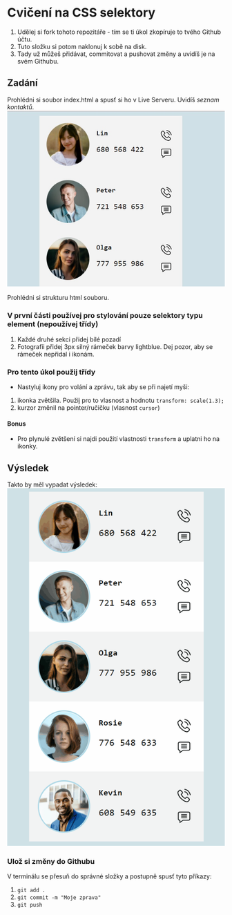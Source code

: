 # Cvičení na CSS selektory
1. Udělej si fork tohoto repozitáře - tím se ti úkol zkopíruje to tvého Github účtu.  
2. Tuto složku si potom naklonuj k sobě na disk. 
3. Tady už můžeš přidávat, commitovat a pushovat změny a uvidíš je na svém Githubu.  

## Zadání 
Prohlédni si soubor index.html a spusť si ho v Live Serveru. Uvidíš *seznam kontaktů*. 
![Selektory zadani](selektory_zadani.jpg) 

Prohlédni si strukturu html souboru. 

### V první části používej pro stylování pouze selektory typu element (nepoužívej třídy) 
  1. Každé druhé sekci přidej bílé pozadí 
  2. Fotografii přidej 3px silný rámeček barvy lightblue. Dej pozor, aby se rámeček nepřidal i ikonám. 

### Pro tento úkol použij třídy 
  - Nastyluj ikony pro volání a zprávu, tak aby se při najetí myši: 
   1. ikonka zvětšila. Použij pro to vlasnost a hodnotu ```transform: scale(1.3);```
   2. kurzor změnil na pointer/ručičku (vlasnost ```cursor```)
#### Bonus
  -  Pro plynulé zvětšení si najdi použití vlastnosti ```transform``` a uplatni ho na ikonky.

## Výsledek 
Takto by měl vypadat výsledek: 
![Selektory_vysledek](selektory_result.gif)

### Ulož si změny do Githubu 
V terminálu se přesuň do správné složky a postupně spusť tyto příkazy:
1. ```git add .```
2. ```git commit -m "Moje zprava"```
3. ```git push```
  
